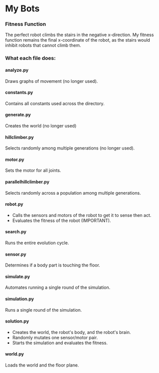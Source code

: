 # My Bots

### Fitness Function
The perfect robot climbs the stairs in the negative x-direction.
My fitness function remains the final x-coordinate of the robot, 
as the stairs would inhibit robots that cannot climb them.

### What each file does:

#### analyze.py
Draws graphs of movement (no longer used).

#### constants.py
Contains all constants used across the directory.

#### generate.py
Creates the world (no longer used)

#### hillclimber.py
Selects randomly among multiple generations (no longer used).

#### motor.py
Sets the motor for all joints.

#### parallelhillclimber.py
Selects randomly across a population among multiple generations.

#### robot.py
* Calls the sensors and motors of the robot to get it to sense then act.
* Evaluates the fitness of the robot (IMPORTANT).

#### search.py 
Runs the entire evolution cycle.

#### sensor.py
Determines if a body part is touching the floor.

#### simulate.py
Automates running a single round of the simulation.

#### simulation.py
Runs a single round of the simulation.

#### solution.py
* Creates the world, the robot's body, and the robot's brain.
* Randomly mutates one sensor/motor pair.
* Starts the simulation and evaluates the fitness.

#### world.py
Loads the world and the floor plane.